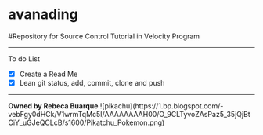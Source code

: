 # avanading
#Repository for Source Control Tutorial in Velocity Program <hr>
To do List
- [x] Create a Read Me
- [x] Lean git status, add, commit, clone and push
<hr>
<b>Owned by Rebeca Buarque</b> 
![pikachu](https://1.bp.blogspot.com/-vebFgy0dHCk/V1wrmTqMc5I/AAAAAAAAH00/O_9CLTyvoZAsPaz5_35jQjBtCiY_uGJeQCLcB/s1600/Pikatchu_Pokemon.png)
